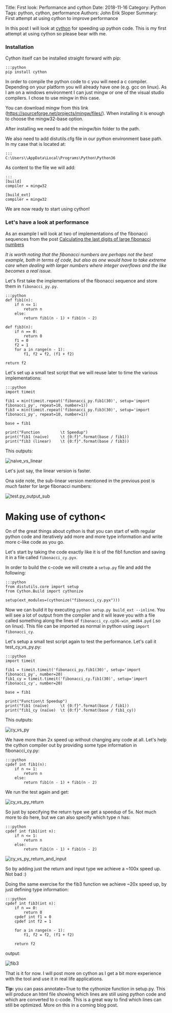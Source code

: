 Title: First look: Performance and cython
Date: 2018-11-16 
Category: Python
Tags: python, cython, performance
Authors: John Erik Sloper
Summary: First attempt at using cython to improve performance

In this post I will look at <a href="http://cython.org/">cython</a> for speeding up python code. This is my first attempt at using cython so please bear with me.

### Installation

Cython itself can be installed straight forward with pip:

	:::python
	pip install cython

In order to compile the python code to c you will need a c compiler. Depending on your platform you will already have one (e.g. gcc on linux). As I am on a windows environment I can just mingw or one of the visual studio compilers. I chose to use mingw in this case.

You can download mingw from this link (https://sourceforge.net/projects/mingw/files/). When installing it is enough to choose the mingw32-base option.

After installing we need to add the mingw/bin folder to the path.

We also need to add distutils.cfg file in our python environment base path. In my case that is located at:

	:::
    C:\Users\\AppData\Local\Programs\Python\Python36
	
As content to the file we will add:

	:::
	[build]
	compiler = mingw32
	
	[build_ext]
	compiler = mingw32
	
We are now ready to start using cython!

### Let's have a look at performance

As an example I will look at two of implementations of the fibonacci sequences from the post <a href="https://sloperium.wordpress.com/2018/08/18/calculating-the-last-digits-of-large-fibonacci-numbers/">Calculating the last digits of large fibonacci numbers</a>

*It is worth noting that the fibonacci numbers are perhaps not the best example, both in terms of code, but also as one would have to take extreme care when dealing with larger numbers where integer overflows and the like becomes a real issue.*

Let's first take the implementations of the fibonacci sequence and store them in `fibonacci_py.py`.

	:::python
	def fib1(n):
		if n <= 1:
			return n
		else:
			return fib1(n - 1) + fib1(n - 2)

	def fib3(n):
		if n == 0:
			return 0
		f1 = 0
		f2 = 1
		for a in range(n - 1):
			f1, f2 = f2, (f1 + f2)

    return f2

Let's set up a small test script that we will reuse later to time the various implementations:

	:::python
	import timeit

	fib1 = min(timeit.repeat('fibonacci_py.fib1(30)', setup='import fibonacci_py', repeat=10, number=1))
	fib3 = min(timeit.repeat('fibonacci_py.fib3(30)', setup='import fibonacci_py', repeat=10, number=1))

	base = fib1

	print("Function         \t Speedup")
	print("fib1 (naïve)     \t {0:f}".format(base / fib1))
	print("fib3 (linear)    \t {0:f}".format(base / fib3))

This outputs:

![naive_vs_linear]({static}/images/naive_vs_linear.png)

Let's just say, the linear version is faster.

Ona side note, the sub-linear version mentioned in the previous post is <em>much</em> faster for large fibonacci numbers:

![test.py_output_sub]({static}/images/test-py_output_sub.png)

# Making use of cython<

On of the great things about cython is that you can start of with regular python code and iteratively add more and more type information and write more c-like code as you go.

Let's start by taking the code exactly like it is of the fib1 function and saving it in a file called `fibonacci_cy.pyx`.

In order to build the c-code we will create a `setup.py` file and add the following:

	:::python
	from distutils.core import setup
	from Cython.Build import cythonize

	setup(ext_modules=(cythonize("fibonacci_cy.pyx")))

Now we can build it by executing `python setup.py build_ext --inline`. You will see a lot of output from the compiler and it will leave you with a file called something along the lines of `fibonacci_cy.cp36-win_amd64.pyd` (.so on linux). This file can be imported as normal in python using `import fibonacci_cy`.

Let's setup a small test script again to test the performance. Let's call it test_cy_vs_py.py:

	:::python
	import timeit

	fib1 = timeit.timeit('fibonacci_py.fib1(30)', setup='import fibonacci_py', number=20)
	fib1_cy = timeit.timeit('fibonacci_cy.fib1(30)', setup='import fibonacci_cy', number=20)

	base = fib1

	print("Function\t Speedup")
	print("fib1 (naïve)     \t {0:f}".format(base / fib1))
	print("fib1_cy (naïve)  \t {0:f}".format(base / fib1_cy))

This outputs:

![cy_vs_py]({static}/images/cy_vs_py.png)

We have more than 2x speed up without changing any code at all. Let's help the cython compiler out by providing some type information in fibonacci_cy.py:

	:::python
	cpdef int fib1(n):
		if n <= 1:
			return n
		else:
			return fib1(n - 1) + fib1(n - 2)
		
We run the test again and get:

![cy_vs_py_return]({static}/images/cy_vs_py_return.png)

So just by specifying the return type we get a speedup of 5x. Not much more to do here, but we can also specify which type n has:

	:::python
	cpdef int fib1(int n):
		if n <= 1:
			return n
		else:
			return fib1(n - 1) + fib1(n - 2)
	
![cy_vs_py_return_and_input]({static}/images/cy_vs_py_return_and_input.png)

So by adding just the return and input type we achieve a ~100x speed up. Not bad :)

Doing the same exercise for the fib3 function we achieve ~20x speed up, by just defining type information:

	:::python
	cpdef int fib3(int n):
		if n == 0:
			return 0
		cpdef int f1 = 0
		cpdef int f2 = 1

		for a in range(n - 1):
			f1, f2 = f2, (f1 + f2)

		return f2

output:

![fib3]({static}/images/fib3.png)

That is it for now. I will post more on cython as I get a bit more experience with the tool and use it in real life applications.

**Tip:** you can pass annotate=True to the cythonize function in setup.py. This will produce an html file showing which lines are still using python code and which are converted to c-code. This is a great way to find which lines can still be optimized. More on this in a coming blog post.